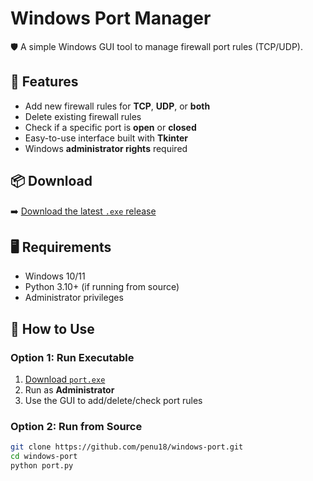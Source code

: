 # Windows Port Manager

🛡️ A simple Windows GUI tool to manage firewall port rules (TCP/UDP).

## 🔧 Features
- Add new firewall rules for **TCP**, **UDP**, or **both**
- Delete existing firewall rules
- Check if a specific port is **open** or **closed**
- Easy-to-use interface built with **Tkinter**
- Windows **administrator rights** required

## 📦 Download

➡️ [Download the latest `.exe` release](https://github.com/penu18/windows-port/releases/latest)

## 🖥️ Requirements
- Windows 10/11
- Python 3.10+ (if running from source)
- Administrator privileges

## 🚀 How to Use

### Option 1: Run Executable  
1. [Download `port.exe`](https://github.com/penu18/windows-port/releases/latest)
2. Run as **Administrator**
3. Use the GUI to add/delete/check port rules

### Option 2: Run from Source
```bash
git clone https://github.com/penu18/windows-port.git
cd windows-port
python port.py
